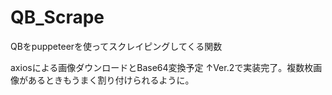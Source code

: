 # QB_Scrape
QBをpuppeteerを使ってスクレイピングしてくる関数

axiosによる画像ダウンロードとBase64変換予定
↑Ver.2で実装完了。複数枚画像があるときもうまく割り付けられるように。
